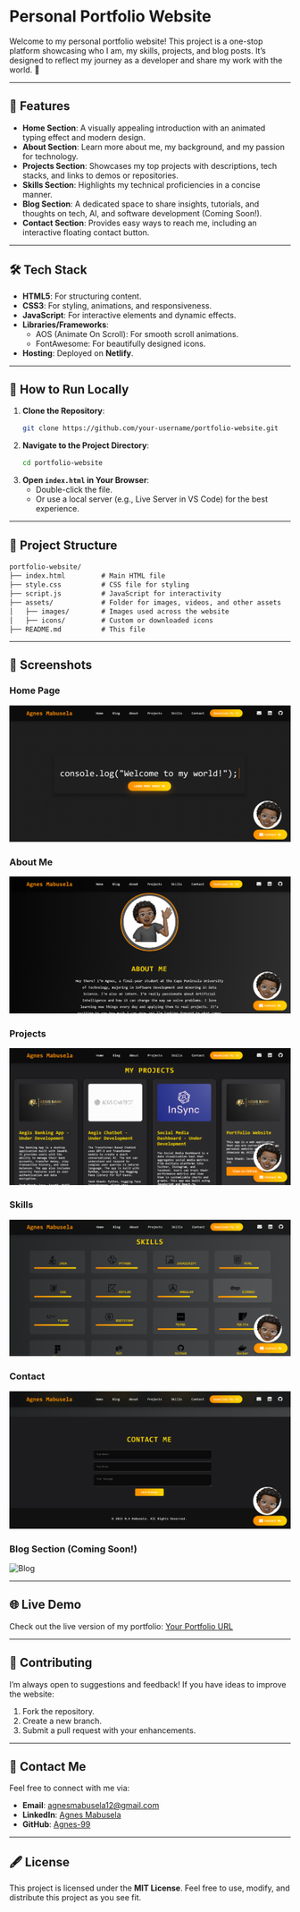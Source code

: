 # Personal Portfolio Website

Welcome to my personal portfolio website! This project is a one-stop platform showcasing who I am, my skills, projects, and blog posts. It’s designed to reflect my journey as a developer and share my work with the world. 🚀

---

## 🌟 Features

- **Home Section**: A visually appealing introduction with an animated typing effect and modern design.
- **About Section**: Learn more about me, my background, and my passion for technology.
- **Projects Section**: Showcases my top projects with descriptions, tech stacks, and links to demos or repositories.
- **Skills Section**: Highlights my technical proficiencies in a concise manner.
- **Blog Section**: A dedicated space to share insights, tutorials, and thoughts on tech, AI, and software development (Coming Soon!).
- **Contact Section**: Provides easy ways to reach me, including an interactive floating contact button.

---

## 🛠️ Tech Stack

- **HTML5**: For structuring content.
- **CSS3**: For styling, animations, and responsiveness.
- **JavaScript**: For interactive elements and dynamic effects.
- **Libraries/Frameworks**:
  - AOS (Animate On Scroll): For smooth scroll animations.
  - FontAwesome: For beautifully designed icons.
- **Hosting**: Deployed on **Netlify**.

---

## 🚀 How to Run Locally

1. **Clone the Repository**:
   ```bash
   git clone https://github.com/your-username/portfolio-website.git
   ```
2. **Navigate to the Project Directory**:
   ```bash
   cd portfolio-website
   ```
3. **Open `index.html` in Your Browser**:
   - Double-click the file.
   - Or use a local server (e.g., Live Server in VS Code) for the best experience.

---

## 📂 Project Structure

```
portfolio-website/
├── index.html         # Main HTML file
├── style.css          # CSS file for styling
├── script.js          # JavaScript for interactivity
├── assets/            # Folder for images, videos, and other assets
│   ├── images/        # Images used across the website
│   ├── icons/         # Custom or downloaded icons
├── README.md          # This file
```

---

## 📸 Screenshots

### Home Page  
![Home Page](./assets/images/screenshots/home-page.png)

### About Me  
![About Me](./assets/images/screenshots/about-me.png)

### Projects  
![Projects](./assets/images/screenshots/projects.png)

### Skills  
![Skills](./assets/images/screenshots/skills.png)

### Contact  
![Contact](./assets/images/screenshots/contact.png)

### Blog Section (Coming Soon!)  
![Blog](./assets/images/screenshots/blog-coming-soon.png)

---

## 🌐 Live Demo

Check out the live version of my portfolio: [Your Portfolio URL](#)

---

## 🤝 Contributing

I’m always open to suggestions and feedback! If you have ideas to improve the website:

1. Fork the repository.
2. Create a new branch.
3. Submit a pull request with your enhancements.

---

## 📩 Contact Me

Feel free to connect with me via:

- **Email**: agnesmabusela12@gmail.com  
- **LinkedIn**: [Agnes Mabusela](https://www.linkedin.com/in/agnes-mabusela)  
- **GitHub**: [Agnes-99](https://github.com/Agnes-99)

---

## 🖋️ License

This project is licensed under the **MIT License**. Feel free to use, modify, and distribute this project as you see fit.
